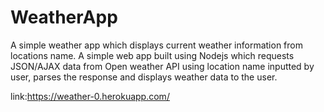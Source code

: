# WeatherApp
A simple weather app which displays current weather information from locations name. A simple web app built using Nodejs which requests JSON/AJAX data from Open weather API using location name inputted by user, parses the response and displays weather data to the user.

link:https://weather-0.herokuapp.com/
